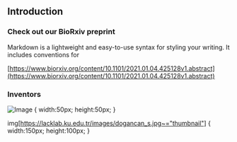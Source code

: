## 

## Introduction

### Check out our BioRxiv preprint

Markdown is a lightweight and easy-to-use syntax for styling your writing. It includes conventions for

[https://www.biorxiv.org/content/10.1101/2021.01.04.425128v1.abstract](https://www.biorxiv.org/content/10.1101/2021.01.04.425128v1.abstract)



### Inventors
![Image](https://lacklab.ku.edu.tr/images/dogancan_s.jpg#thumbnail) {
   width:50px;
   height:50px;
}

img[https://lacklab.ku.edu.tr/images/dogancan_s.jpg~="thumbnail"] {
   width:150px;
   height:100px;
}
